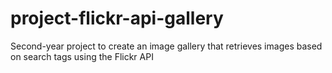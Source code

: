 # project-flickr-api-gallery
Second-year project to create an image gallery that retrieves images based on search tags using the Flickr API
